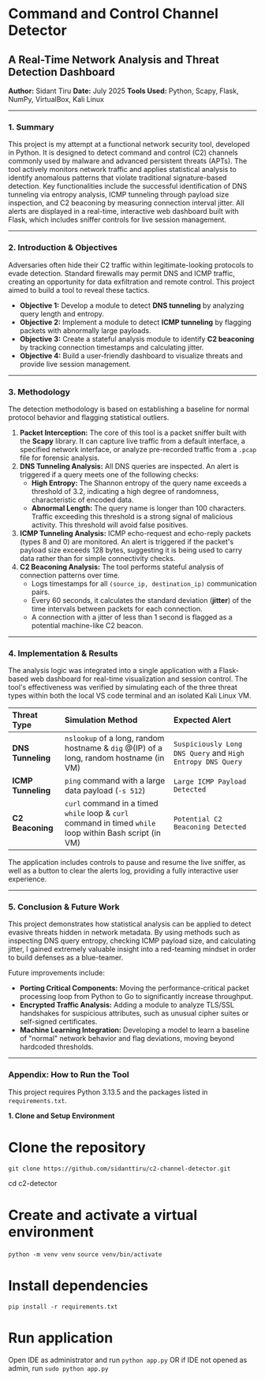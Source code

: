 # Command and Control Channel Detector
## A Real-Time Network Analysis and Threat Detection Dashboard

**Author:** Sidant Tiru
**Date:** July 2025
**Tools Used:** Python, Scapy, Flask, NumPy, VirtualBox, Kali Linux

---

### 1. Summary

This project is my attempt at a functional network security tool, developed in Python. It is designed to detect command and control (C2) channels commonly used by malware and advanced persistent threats (APTs). The tool actively monitors network traffic and applies statistical analysis to identify anomalous patterns that violate traditional signature-based detection. Key functionalities include the successful identification of DNS tunneling via entropy analysis, ICMP tunneling through payload size inspection, and C2 beaconing by measuring connection interval jitter. All alerts are displayed in a real-time, interactive web dashboard built with Flask, which includes sniffer controls for live session management.

---

### 2. Introduction & Objectives

Adversaries often hide their C2 traffic within legitimate-looking protocols to evade detection. Standard firewalls may permit DNS and ICMP traffic, creating an opportunity for data exfiltration and remote control. This project aimed to build a tool to reveal these tactics.

* **Objective 1:** Develop a module to detect **DNS tunneling** by analyzing query length and entropy.
* **Objective 2:** Implement a module to detect **ICMP tunneling** by flagging packets with abnormally large payloads.
* **Objective 3:** Create a stateful analysis module to identify **C2 beaconing** by tracking connection timestamps and calculating jitter.
* **Objective 4:** Build a user-friendly dashboard to visualize threats and provide live session management.

---

### 3. Methodology

The detection methodology is based on establishing a baseline for normal protocol behavior and flagging statistical outliers.

1.  **Packet Interception:** The core of this tool is a packet sniffer built with the **Scapy** library. It can capture live traffic from a default interface, a specified network interface, or analyze pre-recorded traffic from a `.pcap` file for forensic analysis.
2.  **DNS Tunneling Analysis:** All DNS queries are inspected. An alert is triggered if a query meets one of the following checks:
    * **High Entropy:** The Shannon entropy of the query name exceeds a threshold of 3.2, indicating a high degree of randomness, characteristic of encoded data.
    * **Abnormal Length:** The query name is longer than 100 characters. Traffic exceeding this threshold is a strong signal of malicious activity. This threshold will avoid false positives.
3.  **ICMP Tunneling Analysis:** ICMP echo-request and echo-reply packets (types 8 and 0) are monitored. An alert is triggered if the packet's payload size exceeds 128 bytes, suggesting it is being used to carry data rather than for simple connectivity checks.
4.  **C2 Beaconing Analysis:** The tool performs stateful analysis of connection patterns over time.
    * Logs timestamps for all `(source_ip, destination_ip)` communication pairs.
    * Every 60 seconds, it calculates the standard deviation (**jitter**) of the time intervals between packets for each connection.
    * A connection with a jitter of less than 1 second is flagged as a potential machine-like C2 beacon.

---

### 4. Implementation & Results

The analysis logic was integrated into a single application with a Flask-based web dashboard for real-time visualization and session control. The tool's effectiveness was verified by simulating each of the three threat types within both the local VS code terminal and an isolated Kali Linux VM.

| Threat Type       | Simulation Method                         | Expected Alert                                           |
| :---------------- | :---------------------------------------- | :------------------------------------------------------- |
| **DNS Tunneling** | `nslookup` of a long, random hostname & `dig` @(IP) of a long, random hostname (in VM) | `Suspiciously Long DNS Query` and `High Entropy DNS Query` |
| **ICMP Tunneling**| `ping` command with a large data payload (`-s 512`) | `Large ICMP Payload Detected`                            |
| **C2 Beaconing** | `curl` command in a timed `while` loop & `curl` command in timed `while` loop within Bash script (in VM) | `Potential C2 Beaconing Detected`                        |

The application includes controls to pause and resume the live sniffer, as well as a button to clear the alerts log, providing a fully interactive user experience.

---

### 5. Conclusion & Future Work

This project demonstrates how statistical analysis can be applied to detect evasive threats hidden in network metadata. By using methods such as inspecting DNS query entropy, checking ICMP payload size, and calculating jitter, I gained extremely valuable insight into a red-teaming mindset in order to build defenses as a blue-teamer.

Future improvements include:

* **Porting Critical Components:** Moving the performance-critical packet processing loop from Python to Go to significantly increase throughput.
* **Encrypted Traffic Analysis:** Adding a module to analyze TLS/SSL handshakes for suspicious attributes, such as unusual cipher suites or self-signed certificates.
* **Machine Learning Integration:** Developing a model to learn a baseline of "normal" network behavior and flag deviations, moving beyond hardcoded thresholds.

---

### Appendix: How to Run the Tool

This project requires Python 3.13.5 and the packages listed in `requirements.txt`.

**1. Clone and Setup Environment**
# Clone the repository
`git clone https://github.com/sidanttiru/c2-channel-detector.git`

cd c2-detector

# Create and activate a virtual environment
`python -m venv venv`
`source venv/bin/activate`

# Install dependencies
`pip install -r requirements.txt`

# Run application
Open IDE as administrator and run `python app.py` OR if IDE not opened as admin, run `sudo python app.py`
